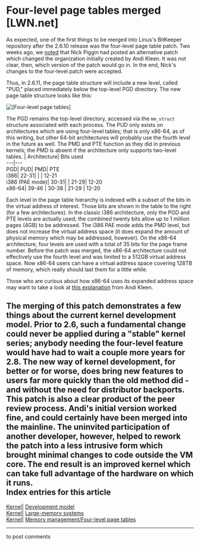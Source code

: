 # Four-level page tables merged [LWN.net]

As expected, one of the first things to be merged into Linus's BitKeeper repository after the 2.6.10 release was the four-level page table patch. Two weeks ago, we [noted](http://lwn.net/Articles/116810/) that Nick Piggin had posted an alternative patch which changed the organization initially created by Andi Kleen. It was not clear, then, which version of the patch would go in. In the end, Nick's changes to the four-level patch were accepted. 

Thus, in 2.6.11, the page table structure will include a new level, called "PUD," placed immediately below the top-level PGD directory. The new page table structure looks like this: 

![\[Four-level page tables\]](https://static.lwn.net/images/ns/kernel/four-level-pt.png)

The PGD remains the top-level directory, accessed via the `mm_struct` structure associated with each process. The PUD only exists on architectures which are using four-level tables; that is only x86-64, as of this writing, but other 64-bit architectures will probably use the fourth level in the future as well. The PMD and PTE function as they did in previous kernels; the PMD is absent if the architecture only supports two-level tables.  | Architecture| Bits used  
---|---  
PGD| PUD| PMD| PTE  
i386| 22-31|  |  | 12-21  
i386 (PAE mode)| 30-31|  | 21-29| 12-20  
x86-64| 39-46 | 30-38 | 21-29 | 12-20  
  
Each level in the page table hierarchy is indexed with a subset of the bits in the virtual address of interest. Those bits are shown in the table to the right (for a few architectures). In the classic i386 architecture, only the PGD and PTE levels are actually used; the combined twenty bits allow up to 1 million pages (4GB) to be addressed. The i386 PAE mode adds the PMD level, but does not increase the virtual address space (it does expand the amount of physical memory which may be addressed, however). On the x86-64 architecture, four levels are used with a total of 35 bits for the page frame number. Before the patch was merged, the x86-64 architecture could not effectively use the fourth level and was limited to a 512GB virtual address space. Now x86-64 users can have a virtual address space covering 128TB of memory, which really should last them for a little while. 

Those who are curious about how x86-64 uses its expanded address space may want to take a look at [this explanation](/Articles/117783/) from Andi Kleen. 

The merging of this patch demonstrates a few things about the current kernel development model. Prior to 2.6, such a fundamental change could never be applied during a "stable" kernel series; anybody needing the four-level feature would have had to wait a couple more years for 2.8. The new way of kernel development, for better or for worse, does bring new features to users far more quickly than the old method did - and without the need for distributor backports. This patch is also a clear product of the peer review process. Andi's initial version worked fine, and could certainly have been merged into the mainline. The uninvited participation of another developer, however, helped to rework the patch into a less intrusive form which brought minimal changes to code outside the VM core. The end result is an improved kernel which can take full advantage of the hardware on which it runs.  
Index entries for this article  
---  
[Kernel](/Kernel/Index)| [Development model](/Kernel/Index#Development_model)  
[Kernel](/Kernel/Index)| [Large-memory systems](/Kernel/Index#Large-memory_systems)  
[Kernel](/Kernel/Index)| [Memory management/Four-level page tables](/Kernel/Index#Memory_management-Four-level_page_tables)  
  


* * *

to post comments 
